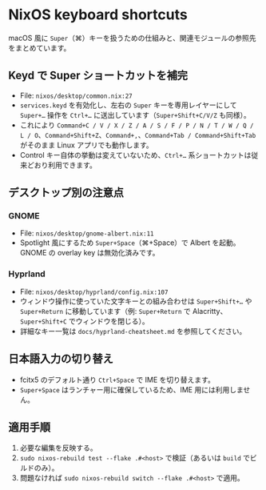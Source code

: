 # NixOS keyboard shortcuts

macOS 風に `Super`（⌘）キーを扱うための仕組みと、関連モジュールの参照先をまとめています。

## Keyd で Super ショートカットを補完

- File: `nixos/desktop/common.nix:27`
- `services.keyd` を有効化し、左右の `Super` キーを専用レイヤーにして `Super+…` 操作を `Ctrl+…` に送出しています（`Super+Shift+C/V/Z` も同様）。
- これにより `Command+C / V / X / Z / A / S / F / P / N / T / W / Q / L / O`、`Command+Shift+Z`、`Command+,`、`Command+Tab / Command+Shift+Tab` がそのまま Linux アプリでも動作します。
- Control キー自体の挙動は変えていないため、`Ctrl+…` 系ショートカットは従来どおり利用できます。

## デスクトップ別の注意点

### GNOME

- File: `nixos/desktop/gnome-albert.nix:11`
- Spotlight 風にするため `Super+Space`（⌘+Space）で Albert を起動。GNOME の overlay key は無効化済みです。

### Hyprland

- File: `nixos/desktop/hyprland/config.nix:107`
- ウィンドウ操作に使っていた文字キーとの組み合わせは `Super+Shift+…` や `Super+Return` に移動しています（例: `Super+Return` で Alacritty、`Super+Shift+C` でウィンドウを閉じる）。
- 詳細なキー一覧は `docs/hyprland-cheatsheet.md` を参照してください。

## 日本語入力の切り替え

- fcitx5 のデフォルト通り `Ctrl+Space` で IME を切り替えます。
- `Super+Space` はランチャー用に確保しているため、IME 用には利用しません。

## 適用手順

1. 必要な編集を反映する。
2. `sudo nixos-rebuild test --flake .#<host>` で検証（あるいは `build` でビルドのみ）。
3. 問題なければ `sudo nixos-rebuild switch --flake .#<host>` で適用。
